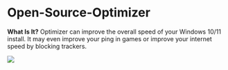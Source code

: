 # Open-Source-Optimizer 
**What Is It?**
Optimizer can improve the overall speed of your Windows 10/11 install. It may even improve your ping in games or improve your internet speed by blocking trackers.

![](https://cdn.discordapp.com/attachments/1124418262852173905/1127740161556492398/Open-Source-Optimizer_fXJup1tqux.png)

